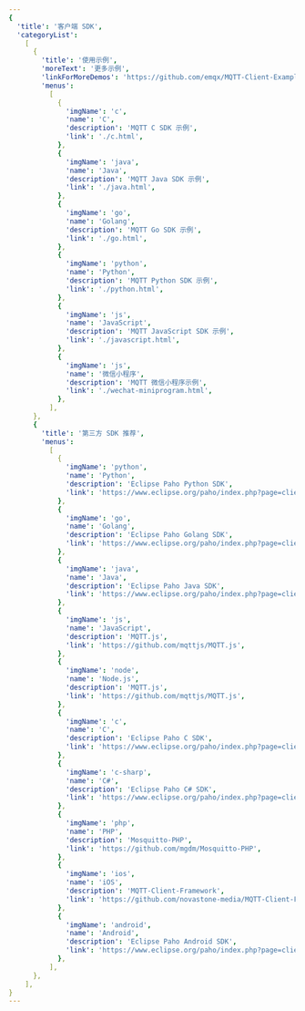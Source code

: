 ```yaml
---
{
  'title': '客户端 SDK',
  'categoryList':
    [
      {
        'title': '使用示例',
        'moreText': '更多示例',
        'linkForMoreDemos': 'https://github.com/emqx/MQTT-Client-Examples',
        'menus':
          [
            {
              'imgName': 'c',
              'name': 'C',
              'description': 'MQTT C SDK 示例',
              'link': './c.html',
            },
            {
              'imgName': 'java',
              'name': 'Java',
              'description': 'MQTT Java SDK 示例',
              'link': './java.html',
            },
            {
              'imgName': 'go',
              'name': 'Golang',
              'description': 'MQTT Go SDK 示例',
              'link': './go.html',
            },
            {
              'imgName': 'python',
              'name': 'Python',
              'description': 'MQTT Python SDK 示例',
              'link': './python.html',
            },
            {
              'imgName': 'js',
              'name': 'JavaScript',
              'description': 'MQTT JavaScript SDK 示例',
              'link': './javascript.html',
            },
            {
              'imgName': 'js',
              'name': '微信小程序',
              'description': 'MQTT 微信小程序示例',
              'link': './wechat-miniprogram.html',
            },
          ],
      },
      {
        'title': '第三方 SDK 推荐',
        'menus':
          [
            {
              'imgName': 'python',
              'name': 'Python',
              'description': 'Eclipse Paho Python SDK',
              'link': 'https://www.eclipse.org/paho/index.php?page=clients/python/index.php',
            },
            {
              'imgName': 'go',
              'name': 'Golang',
              'description': 'Eclipse Paho Golang SDK',
              'link': 'https://www.eclipse.org/paho/index.php?page=clients/golang/index.php',
            },
            {
              'imgName': 'java',
              'name': 'Java',
              'description': 'Eclipse Paho Java SDK',
              'link': 'https://www.eclipse.org/paho/index.php?page=clients/java/index.php',
            },
            {
              'imgName': 'js',
              'name': 'JavaScript',
              'description': 'MQTT.js',
              'link': 'https://github.com/mqttjs/MQTT.js',
            },
            {
              'imgName': 'node',
              'name': 'Node.js',
              'description': 'MQTT.js',
              'link': 'https://github.com/mqttjs/MQTT.js',
            },
            {
              'imgName': 'c',
              'name': 'C',
              'description': 'Eclipse Paho C SDK',
              'link': 'https://www.eclipse.org/paho/index.php?page=clients/c/index.php',
            },
            {
              'imgName': 'c-sharp',
              'name': 'C#',
              'description': 'Eclipse Paho C# SDK',
              'link': 'https://www.eclipse.org/paho/index.php?page=clients/dotnet/index.php',
            },
            {
              'imgName': 'php',
              'name': 'PHP',
              'description': 'Mosquitto-PHP',
              'link': 'https://github.com/mgdm/Mosquitto-PHP',
            },
            {
              'imgName': 'ios',
              'name': 'iOS',
              'description': 'MQTT-Client-Framework',
              'link': 'https://github.com/novastone-media/MQTT-Client-Framework',
            },
            {
              'imgName': 'android',
              'name': 'Android',
              'description': 'Eclipse Paho Android SDK',
              'link': 'https://www.eclipse.org/paho/index.php?page=clients/android/index.php',
            },
          ],
      },
    ],
}
---
```


<CloudConnectionOverview />
